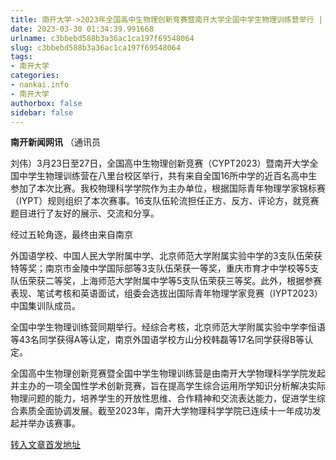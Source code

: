 ```yaml
---
title: 南开大学->2023年全国高中生物理创新竞赛暨南开大学全国中学生物理训练营举行 | nankai.info
date: 2023-03-30 01:34:39.991668
urlname: c3bbebd588b3a36ac1ca197f69548064
slug: c3bbebd588b3a36ac1ca197f69548064
tags: 
- 南开大学
categories:
- nankai.info
- 南开大学
authorbox: false
sidebar: false
---
```

**南开新闻网讯** （通讯员

刘伟）3月23日至27日，全国高中生物理创新竞赛（CYPT2023）暨南开大学全国中学生物理训练营在八里台校区举行，共有来自全国16所中学的近百名高中生参加了本次比赛。我校物理科学学院作为主办单位，根据国际青年物理学家锦标赛（IYPT）规则组织了本次赛事。16支队伍轮流担任正方、反方、评论方，就竞赛题目进行了友好的展示、交流和分享。

经过五轮角逐，最终由来自南京
<!--more-->
外国语学校、中国人民大学附属中学、北京师范大学附属实验中学的3支队伍荣获特等奖；南京市金陵中学国际部等3支队伍荣获一等奖，重庆市育才中学校等5支队伍荣获二等奖，上海师范大学附属中学等5支队伍荣获三等奖。此外，根据参赛表现、笔试考核和英语面试，组委会选拔出国际青年物理学家竞赛（IYPT2023）中国集训队成员。

全国中学生物理训练营同期举行。经综合考核，北京师范大学附属实验中学李恒语等43名同学获得A等认定，南京外国语学校方山分校韩磊等17名同学获得B等认定。

全国高中生物理创新竞赛暨全国中学生物理训练营是由南开大学物理科学学院发起并主办的一项全国性学术创新竞赛，旨在提高学生综合运用所学知识分析解决实际物理问题的能力，培养学生的开放性思维、合作精神和交流表达能力，促进学生综合素质全面协调发展。截至2023年，南开大学物理科学学院已连续十一年成功发起并举办该赛事。



[转入文章首发地址](http://news.nankai.edu.cn/ywsd/system/2023/03/28/030055118.shtml)